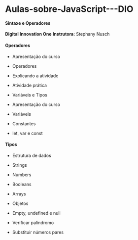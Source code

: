 # Aulas-sobre-JavaScript---DIO

#### Sintaxe e Operadores 

**Digital Innovation One**
**Instrutora:** Stephany Nusch

#### Operadores
 - Apresentação do curso

- Operadores

- Explicando a atividade

- Atividade prática

- Variáveis e Tipos

- Apresentação do curso

- Variáveis

- Constantes
- let, var e const

#### Tipos
- Estrutura de dados
 
- Strings
 
- Numbers
 
- Booleans

- Arrays

- Objetos

- Empty, undefined e null

- Verificar palíndromo

- Substituir números pares
